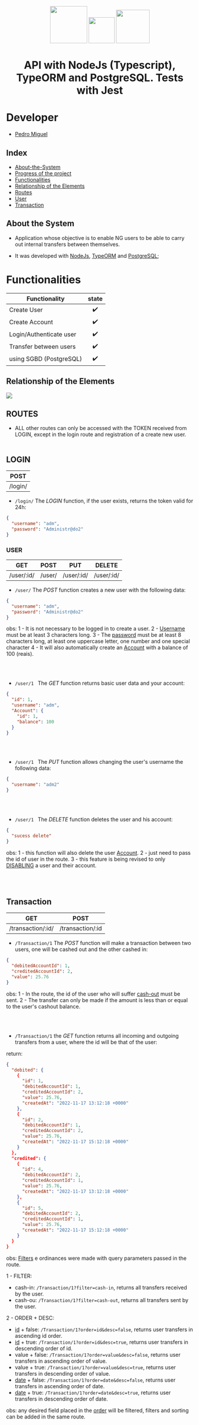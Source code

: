 <div align="center" display="flex">
  <img height="100px" src="https://cdn.jsdelivr.net/gh/devicons/devicon/icons/nodejs/nodejs-original-wordmark.svg" />
  <img height="70px" src='https://upload.wikimedia.org/wikipedia/commons/thumb/2/29/Postgresql_elephant.svg/1200px-Postgresql_elephant.svg.png'>
  <img height="90px" src="https://cdn.jsdelivr.net/gh/devicons/devicon/icons/typescript/typescript-original.svg"/>
  <h1 align="center">API with NodeJs (Typescript), TypeORM and PostgreSQL. Tests with Jest</h1>
</div>

# Developer

<ul>
  <li><a href="https://github.com/PedroMiguel7">Pedro Miguel</a></li>
</ul>

## Index

- [About-the-System](#about-the-system)
- [Progress of the project](#progress)
- [Functionalities](#functionalities)
- [Relationship of the Elements](#relationship-of-the-elements)
- [Routes](#routes)
- [User](#user)
- [Transaction](#transaction)
<!-- - [Account](#account) -->

## About the System

- Application whose objective is to enable NG users to be able to carry out internal transfers between themselves.

- It was developed with [NodeJs](https://nodejs.org/en/), [TypeORM](https://typeorm.io/) and [PostgreSQL](https://www.postgresql.org);
<!-- - The API and Database are not being maintained yet. https://render.com/
- Documentation and testing of routes was done in swagger [swagger](https://app.swaggerhub.com/apis/PedroMiguel7/pokedeks_backend/1.0.0). -->

# Functionalities

| Functionality           | state |
| ----------------------- | :---: |
| Create User             |  ✔️   |
| Create Account          |  ✔️   |
| Login/Authenticate user |  ✔️   |
| Transfer between users  |  ✔️   |
| using SGBD (PostgreSQL) |  ✔️   |

## Relationship of the Elements

<img src="https://ngcash.notion.site/image/https%3A%2F%2Fs3-us-west-2.amazonaws.com%2Fsecure.notion-static.com%2F65a8d6ca-b491-4d27-a26e-2d4bcdaed34a%2Fdigram.png?table=block&id=431ddb96-828d-4bd5-b4a7-a8814683b66d&spaceId=6f9b2303-1422-45c0-a306-a5a53110fd01&width=2000&userId=&cache=v2" />

## ROUTES

- ALL other routes can only be accessed with the TOKEN received from LOGIN, except in the login route and registration of a create new user.
  <br></br>

## LOGIN

| POST    |
| ------- |
| /login/ |

- `/login/` The _LOGIN_ function, if the user exists, returns the token valid for 24h:

```json
{
  "username": "adm",
  "password": "Administr@do2"
}
```

### USER

| GET        | POST   | PUT        | DELETE     |
| ---------- | ------ | ---------- | ---------- |
| /user/:id/ | /user/ | /user/:id/ | /user/:id/ |

- `/user/` The _POST_ function creates a new user with the following data:

```json
{
  "username": "adm",
  "password": "Administr@do2"
}
```

obs:
1 - It is not necessary to be logged in to create a user.
2 - [Username](#username) must be at least 3 characters long.
3 - The [password](#password) must be at least 8 characters long, at least one uppercase letter, one number and one special character
4 - It will also automatically create an [Account](#account) with a balance of 100 (reais).

<br></br>

- `/user/1 ` The _GET_ function returns basic user data and your account:

```json
{
  "id": 1,
  "username": "adm",
  "Account": {
    "id": 1,
    "balance": 100
  }
}
```

<br></br>

- `/user/1 ` The _PUT_ function allows changing the user's username the following data:

```json
{
  "username": "adm2"
}
```

<br></br>

- `/user/1 ` The _DELETE_ function deletes the user and his account:

```json
{
  "sucess delete"
}
```

obs:
1 - this function will also delete the user [Account](#account).
2 - just need to pass the id of user in the route.
3 - this feature is being revised to only [DISABLING](#disabling) a user and their account.

<br></br>

## Transaction

| GET               | POST             |
| ----------------- | ---------------- |
| /transaction/:id/ | /transaction/:id |

- `/Transaction/1` The _POST_ function will make a transaction between two users, one will be cashed out and the other cashed in:

```json
{
  "debitedAccountId": 1,
  "creditedAccountId": 2,
  "value": 25.76
}
```

obs:
1 - In the route, the id of the user who will suffer [cash-out](#cashout) must be sent.
2 - The transfer can only be made if the amount is less than or equal to the user's cashout balance.

<br></br>

- `/Transaction/1` the _GET_ function returns all incoming and outgoing transfers from a user, where the id will be that of the user:

return:

```json
{
  "debited": {
    {
      "id": 1,
      "debitedAccountId": 1,
      "creditedAccountId": 2,
      "value": 25.76,
      "createdAt": "2022-11-17 13:12:18 +0000"
    },
    {
      "id": 2,
      "debitedAccountId": 1,
      "creditedAccountId": 2,
      "value": 25.76,
      "createdAt": "2022-11-17 15:12:18 +0000"
    }
  },
  "credited": {
    {
      "id": 4,
      "debitedAccountId": 2,
      "creditedAccountId": 1,
      "value": 25.76,
      "createdAt": "2022-11-17 13:12:18 +0000"
    },
    {
      "id": 5,
      "debitedAccountId": 2,
      "creditedAccountId": 1,
      "value": 25.76,
      "createdAt": "2022-11-17 15:12:18 +0000"
    }
  }
}
```

obs: [Filters]() e ordinances were made with query parameters passed in the route.

1 - FILTER:

- cash-in: `/Transaction/1?filter=cash-in`, returns all transfers received by the user.
- cash-ou: `/Transaction/1?filter=cash-out`, returns all transfers sent by the user.

2 - ORDER + DESC:

- [id](#id) + false: `/Transaction/1?order=id&desc=false`, returns user transfers in ascending id order.
- [id](#id) + true: `/Transaction/1?order=id&desc=true`, returns user transfers in descending order of id.
- value + false: `/Transaction/1?order=value&desc=false`, returns user transfers in ascending order of value.
- value + true: `/Transaction/1?order=value&desc=true`, returns user transfers in descending order of value.
- [date](#date) + false: `/Transaction/1?order=date&desc=false`, returns user transfers in ascending order of date.
- [date](#date) + true: `/Transaction/1?order=date&desc=true`, returns user transfers in descending order of date.

obs: any desired field placed in the [order](#order) will be filtered, filters and sorting can be added in the same route.
